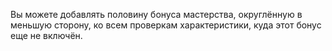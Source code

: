 Вы можете добавлять половину бонуса мастерства, округлённую в меньшую сторону, ко всем проверкам характеристики, куда этот бонус еще не включён.
